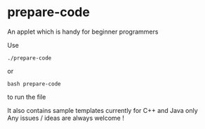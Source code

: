# prepare-code
An applet which is handy for beginner programmers

Use
```
./prepare-code
```
or
```
bash prepare-code
```

to run the file

It also contains sample templates currently for C++ and Java only<br>
Any issues / ideas are always welcome !
